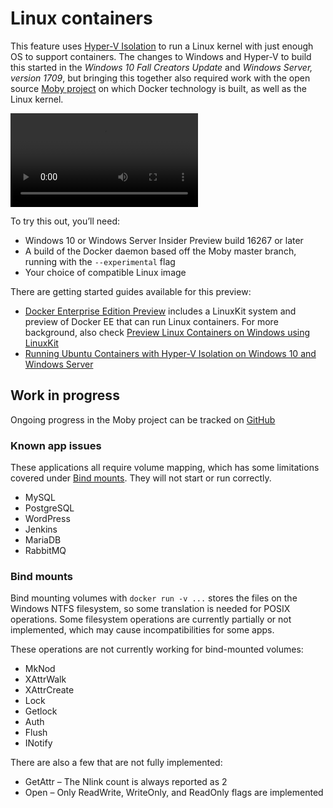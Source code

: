 # Linux containers

This feature uses [Hyper-V Isolation](../manage-containers/hyperv-container.md) to run a Linux kernel with just enough OS to support containers. The changes to Windows and Hyper-V to build this started in the _Windows 10 Fall Creators Update_ and _Windows Server, version 1709_, but bringing this together also required work with the open source [Moby project](https://www.github.com/moby/moby) on which Docker technology is built, as well as the Linux kernel. 

![Linux container preview video](https://sec.ch9.ms/ch9/1e5a/08ff93f2-987e-4f8d-8036-2570dcac1e5a/LinuxContainer.mp4)

To try this out, you’ll need:

- Windows 10 or Windows Server Insider Preview build 16267 or later
- A build of the Docker daemon based off the Moby master branch, running with the `--experimental` flag
- Your choice of compatible Linux image

There are getting started guides available for this preview:

- [Docker Enterprise Edition Preview](https://blog.docker.com/2017/09/docker-windows-server-1709/) includes a LinuxKit system and preview of Docker EE that can run Linux containers. For more background, also check [Preview Linux Containers on Windows using LinuxKit](https://go.microsoft.com/fwlink/?linkid=857061)
- [Running Ubuntu Containers with Hyper-V Isolation on Windows 10 and Windows Server](https://go.microsoft.com/fwlink/?linkid=857067)


## Work in progress

Ongoing progress in the Moby project can be tracked on [GitHub](https://github.com/moby/moby/issues/33850)


### Known app issues

These applications all require volume mapping, which has some limitations covered under [Bind mounts](#Bind-mounts). They will not start or run correctly.

- MySQL
- PostgreSQL
- WordPress
- Jenkins
- MariaDB
- RabbitMQ


### Bind mounts

Bind mounting volumes with `docker run -v ...` stores the files on the Windows NTFS filesystem, so some translation is needed for POSIX operations. Some filesystem operations are currently partially or not implemented, which may cause incompatibilities for some apps.

These operations are not currently working for bind-mounted volumes:

- MkNod
- XAttrWalk
- XAttrCreate
- Lock
- Getlock
- Auth
- Flush
- INotify

There are also a few that are not fully implemented:

- GetAttr – The Nlink count is always reported as 2
- Open – Only ReadWrite, WriteOnly, and ReadOnly flags are implemented
